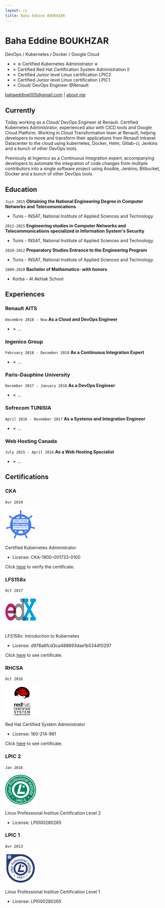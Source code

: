 ```yaml
---
layout: cv
title: Baha Eddine BOUKHZAR
---
```

# Baha Eddine BOUKHZAR 
DevOps / Kubernetes / Docker / Google Cloud
* ✗ ⎈ Certified Kubernetes Administrator ⎈
* ✗ Certified Red Hat Certification System Administration II
* ✗ Certified Junior level Linux certification LPIC2
* ✗ Certified Junior level Linux certification LPIC1
* ✗ Cloud/ DevOps Engineer @Renault
<div id="webaddress">
<a target="_blank"  href="bahaeddine005@gmail.com">bahaeddine005@gmail.com</a>
| <a target="_blank"  href="https://about.me/bahaeddine"> about me</a>
</div>

## Currently

Today working as a Cloud/ DevOps Engineer at Renault. Certified Kubernetes Administrator, experienced also with CICD tools and Google Cloud Platform. Working in Cloud Transformation team at Renault, helping developers to move and transform their applications from Renault intranet Datacenter to the cloud using kubernetes, Docker, Helm, Gitlab-ci, Jenkins and a bunch of other DevOps tools.

Previously at Ingenico as a Continuous Integration expert, accompanying developers to automate the integration of code changes from multiple contributors into a single software project using Ansible, Jenkins, Bitbucket, Docker and a bunch of other DevOps tools.

## Education

`Juin 2015`
__Obtaining the National Engineering Degree in Computer Networks and Telecomunications__
- Tunis - INSAT, National Institute of Applied Sciences and Technology.


`2012-2015`
__Engineering studies in Computer Networks and Telecommunications specialized in Information System's Security__
- Tunis - INSAT, National Institute of Applied Sciences and Technology.

`2010-2012`
__Preparatory Studies Entrance to the Engineering Program__
- Tunis - INSAT, National Institute of Applied Sciences and Technology.

`2009-2010`
__Bachelor of Mathematics- with honors__
- Korba - Al Akhlak School

## Experiences

### Renault AITS
`Decembre 2018 - Now`
__As a Cloud and DevOps Engineer__
* ✗ ...

### Ingenico Group
`February 2018 - December 2018`
__As a Continuous Integration Expert__
* ✗ ...

### Paris-Dauphine University
`December 2017 - January 2018`
__As a DevOps Engineer__
* ✗ ...

### Sofrecom TUNISIA
`April 2016 - November 2017`
__As a Systems and Integration Engineer__
* ✗ ...

### Web Hosting Canada
`July 2015 - April 2016`
__As a Web Hosting Specialist__
* ✗ ...

## Certifications

### CKA
`Avr 2019`

<img src="./media/images/logo_cka.png" alt="cka" height="100" width="100">

Certified Kubernetes Administrator
* License: CKA-1900-001733-0100

Click <a href="https://www.youracclaim.com/badges/5450373b-bc68-4c3e-84cd-5fb92c1fc9ec">here</a> to verify the certificate.

### LFS158x
`Oct 2017`

<img src="./media/images/edx.png" alt="edx" height="100" width="100">

LFS158x: Introduction to Kubernetes
* License: d978a6fcd3ca488693dae1b5344f0297

Click <a href="https://courses.edx.org/certificates/d978a6fcd3ca488693dae1b5344f0297">here</a> to see certificate.

### RHCSA

`Oct 2016`

<img src="./media/images/rhcsa.png" alt="rhcsa" height="100" width="110">

Red Hat Certified System Administrator
* License: 160-214-961 

Click <a href="https://www.redhat.com/rhtapps/certification/verify/?certId=160-214-961">here</a> to see certificate.

### LPIC 2

`Jan 2016`

<img src="./media/images/lpic2.png" alt="lpic2" height="100" width="100">

Linux Professional Institue Certification Level 2
* License: LPI000280265

### LPIC 1

`Avr 2013`

<img src="./media/images/lpic1.png" alt="lpic1" height="100" width="100">

Linux Professional Institue Certification Level 1
* License: LPI000280265